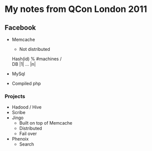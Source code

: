 # My notes from QCon London 2011

## Facebook

* Memcache
  - Not distributed
  
  Hash(id) % #machines
      /     \
  DB |1| ... |n|

* MySql
* Compiled php

### Projects
* Hadood / Hive
* Scribe
* Jingo
  - Built on top of Memcache
  - Distributed
  - Fail over
* Phenoix
  - Search

